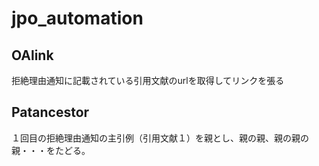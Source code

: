 # jpo_automation

## OAlink
拒絶理由通知に記載されている引用文献のurlを取得してリンクを張る

## Patancestor
１回目の拒絶理由通知の主引例（引用文献１）を親とし、親の親、親の親の親・・・をたどる。
